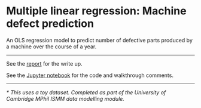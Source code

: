 # Multiple linear regression: Machine defect prediction

An OLS regression model to predict number of defective parts produced by a machine over the course of a year. 

---

See the [report](https://github.com/oliverlambson/machine_defects_linear_regression/blob/master/REPORT_machine_defects.pdf) for the write up.

See the [Jupyter notebook](https://github.com/oliverlambson/machine_defects_linear_regression/blob/master/machine_defects.ipynb) for the code and walkthrough comments.

---

*\* This uses a toy dataset. Completed as part of the University of Cambridge MPhil ISMM data modelling module.*
